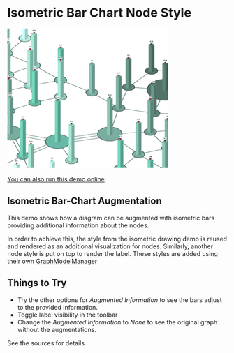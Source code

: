 # Isometric Bar Chart Node Style

<img src="../../resources/image/isometric-bar-chart-style.png" alt="demo-thumbnail" height="320"/>

[You can also run this demo online](https://live.yworks.com/demos/style/isometric-bar-chart-style/index.html).

## Isometric Bar-Chart Augmentation

This demo shows how a diagram can be augmented with isometric bars providing additional information about the nodes.

In order to achieve this, the style from the isometric drawing demo is reused and rendered as an additional visualization for nodes. Similarly, another node style is put on top to render the label. These styles are added using their own [GraphModelManager](https://docs.yworks.com/yfileshtml/#/api/GraphModelManager)

## Things to Try

- Try the other options for _Augmented Information_ to see the bars adjust to the provided information.
- Toggle label visibility in the toolbar
- Change the _Augmented Information_ to _None_ to see the original graph without the augmentations.

See the sources for details.
